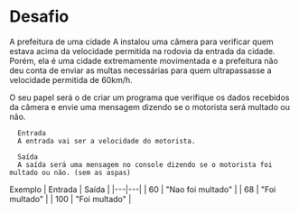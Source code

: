 
<h1>Desafio</h1>
A prefeitura de uma cidade A instalou uma câmera para verificar quem estava acima da velocidade permitida na rodovia da entrada da cidade. Porém, ela é uma cidade extremamente movimentada e a prefeitura não deu conta de enviar as multas necessárias para quem ultrapassasse a velocidade permitida de 60km/h.

O seu papel será o de criar um programa que verifique os dados recebidos da câmera e envie uma mensagem dizendo se o motorista será multado ou não.

      Entrada
      A entrada vai ser a velocidade do motorista.

      Saída
      A saída será uma mensagem no console dizendo se o motorista foi multado ou não. (sem as aspas)

Exemplo
| Entrada	| Saída |
|---|---|
| 60	| "Nao foi multado"	| 
| 68	| "Foi multado"	|
| 100 |  "Foi multado"	|